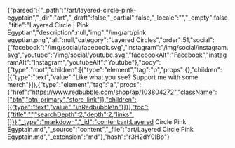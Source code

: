 {"parsed":{"_path":"/art/layered-circle-pink-egyptain","_dir":"art","_draft":false,"_partial":false,"_locale":"","_empty":false,"title":"Layered Circle | Pink Egyptian","description":null,"img":"/img/art/pink egyptian.png","alt":null,"category":"Layered Circles","order":51,"social":{"facebook":"/img/social/facebook.svg","instagram":"/img/social/instagram.svg","youtube":"/img/social/youtube.svg","facebookAlt":"Facebook","instagramAlt":"Instagram","youtubeAlt":"Youtube"},"body":{"type":"root","children":[{"type":"element","tag":"p","props":{},"children":[{"type":"text","value":"Like what you see? Support me with some merch"}]},{"type":"element","tag":"a","props":{"href":"https://www.redbubble.com/shop/ap/103804272","className":["btn","btn-primary","store-link"]},"children":[{"type":"text","value":"\nRedbubble\n"}]}],"toc":{"title":"","searchDepth":2,"depth":2,"links":[]}},"_type":"markdown","_id":"content:art:Layered Circle Pink Egyptain.md","_source":"content","_file":"art/Layered Circle Pink Egyptain.md","_extension":"md"},"hash":"r3H2dY0IBp"}